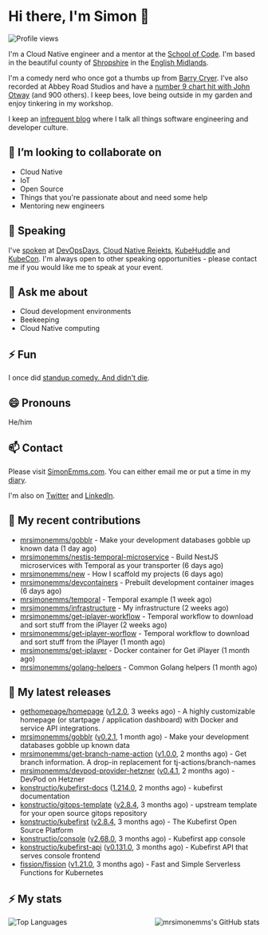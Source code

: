# Hi there, I'm Simon 👋

![Profile views](https://komarev.com/ghpvc/?username=MrSimonEmms)

I'm a Cloud Native engineer and a mentor at the [School of Code](https://www.schoolofcode.co.uk).
I'm based in the beautiful county of [Shropshire](https://en.wikipedia.org/wiki/Shropshire)
in the [English Midlands](https://en.wikipedia.org/wiki/Midlands).

I'm a comedy nerd who once got a thumbs up from [Barry Cryer](https://en.wikipedia.org/wiki/Barry_Cryer).
I've also recorded at Abbey Road Studios and have a [number 9 chart hit with John
Otway](https://www.youtube.com/watch?v=3BwOyVIlupg&ab_channel=JohnOtway) (and 900
others). I keep bees, love being outside in my garden and enjoy tinkering in my
workshop.

I keep an [infrequent blog](https://www.simonemms.com/blog) where I talk all
things software engineering and developer culture.

## 👯 I’m looking to collaborate on

- Cloud Native
- IoT
- Open Source
- Things that you're passionate about and need some help
- Mentoring new engineers

## 🎤 Speaking

I've [spoken](https://www.simonemms.com/speaking) at [DevOpsDays](https://devopsdays.org/),
[Cloud Native Rejekts](https://cloud-native.rejekts.io/), [KubeHuddle](https://kubehuddle.com)
and [KubeCon](https://www.cncf.io/kubecon-cloudnativecon-events/). I'm always
open to other speaking opportunities - please contact me if you would like me to
speak at your event.

## 💬 Ask me about

- Cloud development environments
- Beekeeping
- Cloud Native computing

## ⚡ Fun

I once did [standup comedy. And didn't die](https://www.youtube.com/watch?v=iy1EvJXH2ks&ab_channel=SimonEmms).

## 😄 Pronouns

He/him

## 📫 Contact

Please visit [SimonEmms.com](https://www.simonemms.com). You can either email me
or put a time in my [diary](https://diary.simonemms.com).

I'm also on [Twitter](https://twitter/theshroppiebeek) and [LinkedIn](https://www.linkedin.com/in/simonemms).


## 👷 My recent contributions
- [mrsimonemms/gobblr](https://github.com/mrsimonemms/gobblr) - Make your development databases gobble up known data
  (1 day ago)
- [mrsimonemms/nestjs-temporal-microservice](https://github.com/mrsimonemms/nestjs-temporal-microservice) - Build NestJS microservices with Temporal as your transporter
  (6 days ago)
- [mrsimonemms/new](https://github.com/mrsimonemms/new) - How I scaffold my projects
  (6 days ago)
- [mrsimonemms/devcontainers](https://github.com/mrsimonemms/devcontainers) - Prebuilt development container images
  (6 days ago)
- [mrsimonemms/temporal](https://github.com/mrsimonemms/temporal) - Temporal example
  (1 week ago)
- [mrsimonemms/infrastructure](https://github.com/mrsimonemms/infrastructure) - My infrastructure
  (2 weeks ago)
- [mrsimonemms/get-iplayer-workflow](https://github.com/mrsimonemms/get-iplayer-workflow) - Temporal workflow to download and sort stuff from the iPlayer
  (2 weeks ago)
- [mrsimonemms/get-iplayer-worflow](https://github.com/mrsimonemms/get-iplayer-worflow) - Temporal workflow to download and sort stuff from the iPlayer
  (1 month ago)
- [mrsimonemms/get-iplayer](https://github.com/mrsimonemms/get-iplayer) - Docker container for Get iPlayer
  (1 month ago)
- [mrsimonemms/golang-helpers](https://github.com/mrsimonemms/golang-helpers) - Common Golang helpers
  (1 month ago)

## 🔭 My latest releases
- [gethomepage/homepage](https://github.com/gethomepage/homepage) ([v1.2.0](https://github.com/gethomepage/homepage/releases/tag/v1.2.0),
  3 weeks ago) - A highly customizable homepage (or startpage / application dashboard) with Docker and service API integrations.
- [mrsimonemms/gobblr](https://github.com/mrsimonemms/gobblr) ([v0.2.1](https://github.com/mrsimonemms/gobblr/releases/tag/v0.2.1),
  1 month ago) - Make your development databases gobble up known data
- [mrsimonemms/get-branch-name-action](https://github.com/mrsimonemms/get-branch-name-action) ([v1.0.0](https://github.com/mrsimonemms/get-branch-name-action/releases/tag/v1.0.0),
  2 months ago) - Get branch information. A drop-in replacement for tj-actions/branch-names
- [mrsimonemms/devpod-provider-hetzner](https://github.com/mrsimonemms/devpod-provider-hetzner) ([v0.4.1](https://github.com/mrsimonemms/devpod-provider-hetzner/releases/tag/v0.4.1),
  2 months ago) - DevPod on Hetzner
- [konstructio/kubefirst-docs](https://github.com/konstructio/kubefirst-docs) ([1.214.0](https://github.com/konstructio/kubefirst-docs/releases/tag/1.214.0),
  2 months ago) - kubefirst documentation
- [konstructio/gitops-template](https://github.com/konstructio/gitops-template) ([v2.8.4](https://github.com/konstructio/gitops-template/releases/tag/v2.8.4),
  3 months ago) - upstream template for your open source gitops repository
- [konstructio/kubefirst](https://github.com/konstructio/kubefirst) ([v2.8.4](https://github.com/konstructio/kubefirst/releases/tag/v2.8.4),
  3 months ago) - The Kubefirst Open Source Platform
- [konstructio/console](https://github.com/konstructio/console) ([v2.68.0](https://github.com/konstructio/console/releases/tag/v2.68.0),
  3 months ago) - Kubefirst app console
- [konstructio/kubefirst-api](https://github.com/konstructio/kubefirst-api) ([v0.131.0](https://github.com/konstructio/kubefirst-api/releases/tag/v0.131.0),
  3 months ago) - Kubefirst API that serves console frontend
- [fission/fission](https://github.com/fission/fission) ([v1.21.0](https://github.com/fission/fission/releases/tag/v1.21.0),
  3 months ago) - Fast and Simple Serverless Functions for Kubernetes


## ⚡ My stats

<img
  align="right"
  alt="mrsimonemms's GitHub stats"
  src="https://github-readme-stats.vercel.app/api?username=mrsimonemms&count_private=1&show_icons=true&"
  />

![Top Languages](https://github-readme-stats.vercel.app/api/top-langs/?username=mrsimonemms)
